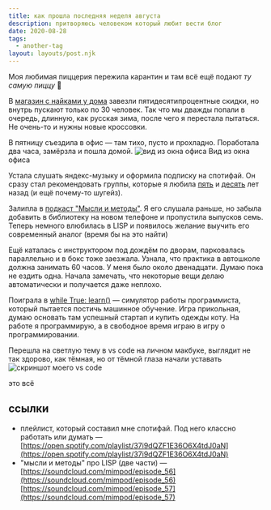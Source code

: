 ```yaml
---
title: как прошла последняя неделя августа
description: притворяюсь человеком который любит вести блог
date: 2020-08-28
tags:
  - another-tag
layout: layouts/post.njk
---
```


Моя любимая пиццерия пережила карантин и там всё ещё подают _ту самую пиццу_ 🍕

В [магазин с найками у дома](https://nike-diskont.ru/sankt-peterburg/yuzhnyy-polyus/) завезли пятидесятипроцентные скидки, но внутрь пускают только по 30 человек. Так что мы дважды попали в очередь, длинную, как русская зима, после чего я перестала пытаться. Не очень-то и нужны новые кроссовки.

В пятницу съездила в офис — там тихо, пусто и прохладно. Поработала два часа, замёрзла и пошла домой. 
![вид из окна офиса](../../img/26-08-20.jpg)
Вид из окна офиса

Устала слушать яндекс-музыку и оформила подписку на спотифай. Он сразу стал рекомендовать группы, которые я любила [пять](https://open.spotify.com/album/5SAKjXWExtHJArL2HZIDbd) и [десять](https://open.spotify.com/album/39TrTBzr6CRFRnh8AqxSub) лет назад (и ещё почему-то шугейз). 

Залипла в [подкаст "Мысли и методы"](https://rakh.im/mimpod). Я его слушала раньше, но забыла добавить в библиотеку на новом телефоне и пропустила выпусков семь. Теперь немного влюбилась в LISP и появилось желание выучить его современный аналог (время бы на это найти)

Ещё каталась с инструктором под дождём по дворам, парковалась параллельно и в бокс тоже заезжала. Узнала, что практика в автошколе должна занимать 60 часов. У меня было около двенадцати. Думаю пока не ездить одна. Начала замечать, что некоторые вещи делаю автоматически и получается даже неплохо. 

Поиграла в [while True: learn()](https://www.nintendo.ru/-/-Nintendo-Switch/while-True-learn--1762232.html) — симулятор работы программиста, который пытается постичь машинное обучение. Игра прикольная, думаю основать там успешный стартап и купить одежды коту. На работе я программирую, а в свободное время играю в игру о программировании.

Перешла на светлую тему в vs code на личном макбуке, выглядит не так здорово, как тёмная, но от тёмной глаза начали уставать
![скриншот моего vs code](../../img/Screenshot-2020-08-28.png)

это всё

## ссылки

- плейлист, который составил мне спотифай. Под него классно работать или думать — [https://open.spotify.com/playlist/37i9dQZF1E36O6X4tdJ0aN](https://open.spotify.com/playlist/37i9dQZF1E36O6X4tdJ0aN)
- "мысли и методы" про LISP (две части) — [https://soundcloud.com/mimpod/episode_56](https://soundcloud.com/mimpod/episode_56) [https://soundcloud.com/mimpod/episode_57](https://soundcloud.com/mimpod/episode_57)